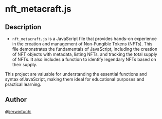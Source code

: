 # nft_metacraft.js

## Description

- `nft_metacraft.js` is a JavaScript file that provides hands-on experience in the creation and management of Non-Fungible Tokens (NFTs). This file demonstrates the fundamentals of JavaScript, including the creation of NFT objects with metadata, listing NFTs, and tracking the total supply of NFTs. It also includes a function to identify legendary NFTs based on their supply. 

This project are valuable for understanding the essential functions and syntax ofJavaScript, making them ideal for educational purposes and practical learning.
 
## Author
[@jerwintuchi](https://github.com/jerwintuchi)
